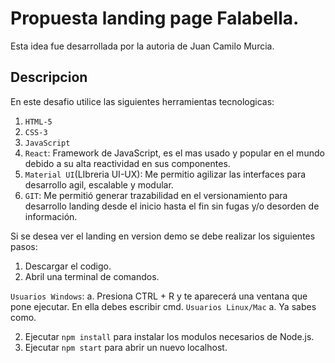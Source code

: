 # Propuesta landing page Falabella.

Esta idea fue desarrollada por la autoria de Juan Camilo Murcia. 

## Descripcion
En este desafio utilice las siguientes herramientas tecnologicas:

1. `HTML-5`
2. `CSS-3`
3. `JavaScript`
4. `React`: Framework de JavaScript, es el mas usado y popular en el mundo debido a su alta reactividad en sus componentes. 
5. `Material UI`(LIbreria UI-UX): Me permitio agilizar las interfaces para desarrollo agil, escalable y modular.
6. `GIT`: Me permitió generar trazabilidad en el versionamiento para desarrollo landing desde el inicio hasta el fin sin fugas y/o desorden de información.

Si se desea ver el landing en version demo se debe realizar los siguientes pasos: 
1. Descargar el codigo.
2. Abril una terminal de comandos.

`Usuarios Windows`: 
a. Presiona CTRL + R y te aparecerá una ventana que pone ejecutar. En ella debes escribir cmd.
`Usuarios Linux/Mac`
a. Ya sabes como.

2. Ejecutar `npm install` para instalar los modulos necesarios de Node.js.
3. Ejecutar `npm start` para abrir un nuevo localhost.
